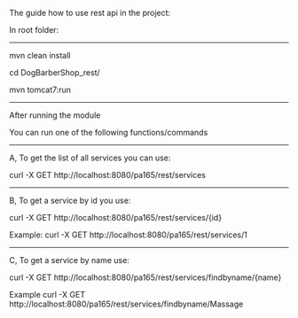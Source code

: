 The guide how to use rest api in the project: 

In root folder:

-----------------------

mvn clean install

cd DogBarberShop_rest/

mvn tomcat7:run

-----------------------------

After running the module

You can run one of the following functions/commands

-------------------------------------------------

A, To get the list of all services you can use:

curl -X GET http://localhost:8080/pa165/rest/services

----------------------------------------------------

B, To get a service by id you use:

curl -X GET http://localhost:8080/pa165/rest/services/{id}

Example: curl -X GET http://localhost:8080/pa165/rest/services/1

-------------------------------------------------------------------

C, To get a service by name use: 

curl -X GET http://localhost:8080/pa165/rest/services/findbyname/{name}

Example curl -X GET http://localhost:8080/pa165/rest/services/findbyname/Massage
